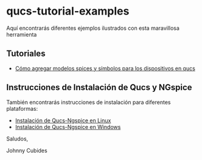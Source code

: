 # qucs-tutorial-examples

Aquí encontrarás diferentes ejemplos ilustrados con esta maravillosa herramienta

## Tutoriales

* [Cómo agregar modelos spices y símbolos para los dispositivos en qucs](./examples/spicemodel-qucs/)

## Instrucciones de Instalación de Qucs y NGspice

También encontrarás instrucciones de instalación para diferentes plataformas:

* [Instalación de Qucs-Ngspice en Linux](./install/linux/README.md)
* [Instalación de Qucs-Ngspice en Windows](./install/windows/README.md)

Saludos,

Johnny Cubides
